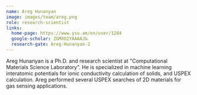 ```yaml
---
name: Areg Hunanyan
image: images/team/areg.png
role: research-scientist
links:
  home-page: https://www.ysu.am/en/user/1284
  google-scholar: ZGMXO2YAAAAJ&
  research-gate: Areg-Hunanyan-2
---
```


Areg Hunanyan is a Ph.D. and research scientist at &quot;Computational Materials Science
Laboratory&quot;. He is specialized in machine learning interatomic potentials for ionic
conductivity calculation of solids, and USPEX calculation. Areg performed several
USPEX searches of 2D materials for gas sensing applications.




